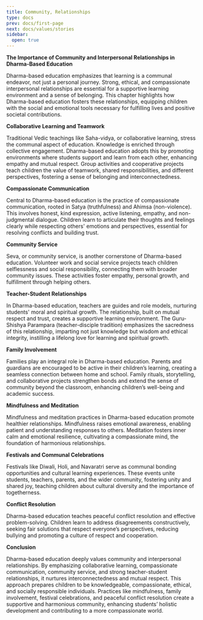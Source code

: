 ```yaml
---
title: Community, Relationships
type: docs
prev: docs/first-page
next: docs/values/stories
sidebar:
  open: true
---
```



**The Importance of Community and Interpersonal Relationships in Dharma-Based Education**

Dharma-based education emphasizes that learning is a communal endeavor, not just a personal journey. Strong, ethical, and compassionate interpersonal relationships are essential for a supportive learning environment and a sense of belonging. This chapter highlights how Dharma-based education fosters these relationships, equipping children with the social and emotional tools necessary for fulfilling lives and positive societal contributions.

**Collaborative Learning and Teamwork**

Traditional Vedic teachings like Saha-vidya, or collaborative learning, stress the communal aspect of education. Knowledge is enriched through collective engagement. Dharma-based education adopts this by promoting environments where students support and learn from each other, enhancing empathy and mutual respect. Group activities and cooperative projects teach children the value of teamwork, shared responsibilities, and different perspectives, fostering a sense of belonging and interconnectedness.

**Compassionate Communication**

Central to Dharma-based education is the practice of compassionate communication, rooted in Satya (truthfulness) and Ahimsa (non-violence). This involves honest, kind expression, active listening, empathy, and non-judgmental dialogue. Children learn to articulate their thoughts and feelings clearly while respecting others' emotions and perspectives, essential for resolving conflicts and building trust.

**Community Service**

Seva, or community service, is another cornerstone of Dharma-based education. Volunteer work and social service projects teach children selflessness and social responsibility, connecting them with broader community issues. These activities foster empathy, personal growth, and fulfillment through helping others.

**Teacher-Student Relationships**

In Dharma-based education, teachers are guides and role models, nurturing students' moral and spiritual growth. The relationship, built on mutual respect and trust, creates a supportive learning environment. The Guru-Shishya Parampara (teacher-disciple tradition) emphasizes the sacredness of this relationship, imparting not just knowledge but wisdom and ethical integrity, instilling a lifelong love for learning and spiritual growth.

**Family Involvement**

Families play an integral role in Dharma-based education. Parents and guardians are encouraged to be active in their children’s learning, creating a seamless connection between home and school. Family rituals, storytelling, and collaborative projects strengthen bonds and extend the sense of community beyond the classroom, enhancing children’s well-being and academic success.

**Mindfulness and Meditation**

Mindfulness and meditation practices in Dharma-based education promote healthier relationships. Mindfulness raises emotional awareness, enabling patient and understanding responses to others. Meditation fosters inner calm and emotional resilience, cultivating a compassionate mind, the foundation of harmonious relationships.

**Festivals and Communal Celebrations**

Festivals like Diwali, Holi, and Navaratri serve as communal bonding opportunities and cultural learning experiences. These events unite students, teachers, parents, and the wider community, fostering unity and shared joy, teaching children about cultural diversity and the importance of togetherness.

**Conflict Resolution**

Dharma-based education teaches peaceful conflict resolution and effective problem-solving. Children learn to address disagreements constructively, seeking fair solutions that respect everyone’s perspectives, reducing bullying and promoting a culture of respect and cooperation.

**Conclusion**

Dharma-based education deeply values community and interpersonal relationships. By emphasizing collaborative learning, compassionate communication, community service, and strong teacher-student relationships, it nurtures interconnectedness and mutual respect. This approach prepares children to be knowledgeable, compassionate, ethical, and socially responsible individuals. Practices like mindfulness, family involvement, festival celebrations, and peaceful conflict resolution create a supportive and harmonious community, enhancing students’ holistic development and contributing to a more compassionate world.

